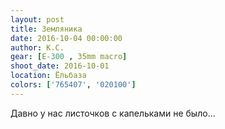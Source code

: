 ```yaml
---
layout: post
title: Земляника
date: 2016-10-04 00:00:00
author: К.С.
gear: [E-300 , 35mm macro]
shoot_date: 2016-10-01
location: Ёльбаза
colors: ['765407', '020100']
---
```


Давно у нас листочков с капельками не было...
